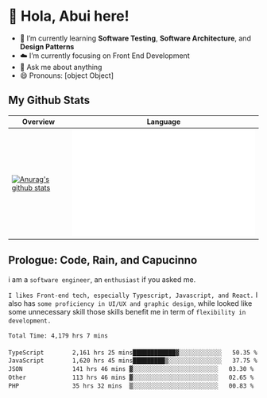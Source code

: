 # 👋 Hola, Abui here!

- 🌱 I’m currently learning **Software Testing**, **Software Architecture**, and **Design Patterns**
- ☁️ I’m currently focusing on Front End Development
- 💬 Ask me about anything
- 😄 Pronouns: [object Object]

## My Github Stats

| Overview | Language |
| --- | --- |
|[![Anurag's github stats](https://github-readme-stats.vercel.app/api?username=abui-am&count_private=true)](https://github.com/anuraghazra/github-readme-stats)|![Language](https://raw.githubusercontent.com/abui-am/stats/c6455f656dfce7acd3951e5ec5b25d72af0b2ee3/generated/languages.svg)|

## Prologue: Code, Rain, and Capucinno
i am a `software engineer`, an `enthusiast` if you asked me. 

`I likes Front-end tech, especially Typescript, Javascript, and React.` I also has `some proficiency in UI/UX and graphic design`, while looked like some unnecessary skill those skills benefit me in term of `flexibility in development.`


<!--START_SECTION:waka-->

```txt
Total Time: 4,179 hrs 7 mins

TypeScript        2,161 hrs 25 mins████████████▓░░░░░░░░░░░░   50.35 %
JavaScript        1,620 hrs 45 mins█████████▒░░░░░░░░░░░░░░░   37.75 %
JSON              141 hrs 46 mins ▓░░░░░░░░░░░░░░░░░░░░░░░░   03.30 %
Other             113 hrs 46 mins ▓░░░░░░░░░░░░░░░░░░░░░░░░   02.65 %
PHP               35 hrs 32 mins  ▒░░░░░░░░░░░░░░░░░░░░░░░░   00.83 %
```

<!--END_SECTION:waka-->
